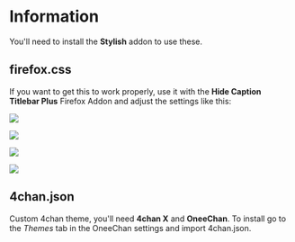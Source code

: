 # Information

You'll need to install the **Stylish** addon to use these.

## firefox.css

If you want to get this to work properly, use it with the **Hide Caption Titlebar Plus** Firefox Addon and adjust the settings like this:

![](https://a.pomfe.co/jwomxqg.png)

![](https://a.pomfe.co/aqtkgkg.png)

![](https://a.pomfe.co/vzjgjin.png)

![](https://a.pomfe.co/gvsxatd.png)

## 4chan.json

Custom 4chan theme, you'll need **4chan X** and **OneeChan**. To install go to the *Themes* tab in the OneeChan settings and import 4chan.json.
